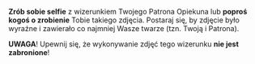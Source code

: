 **Zrób sobie selfie** z wizerunkiem Twojego Patrona Opiekuna lub **poproś kogoś o zrobienie** Tobie takiego zdjęcia. Postaraj się, by zdjęcie było wyraźne i zawierało co najmniej Wasze twarze (tzn. Twoją i Patrona).

**UWAGA**! Upewnij się, że wykonywanie zdjęć tego wizerunku **nie jest zabronione**!
